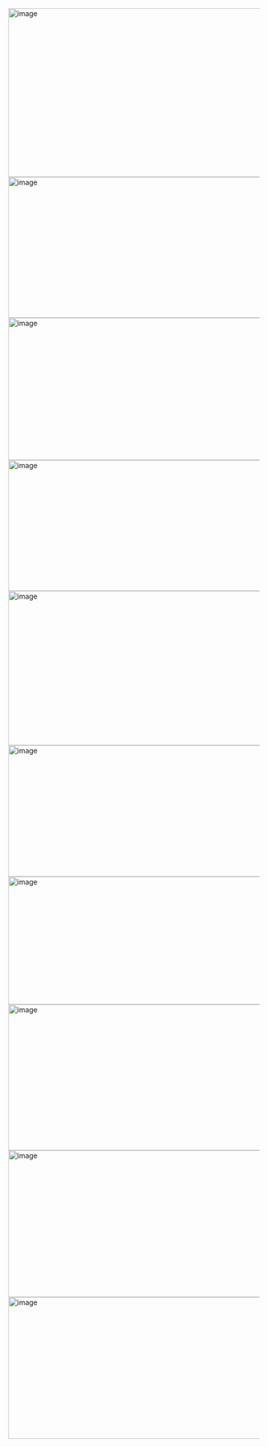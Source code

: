 <img width="1421" height="338" alt="image" src="https://github.com/user-attachments/assets/0bd3e0fc-0c4b-4aaf-9854-bd2e908d83ac" />
<img width="1417" height="282" alt="image" src="https://github.com/user-attachments/assets/922a5607-4a38-4f2d-bc80-abb334da107f" />
<img width="1419" height="285" alt="image" src="https://github.com/user-attachments/assets/d60915a0-5a31-4997-ae49-72555ec63e6c" />
<img width="1426" height="262" alt="image" src="https://github.com/user-attachments/assets/dcac3f26-0fa1-454f-8b4c-8f45a6d39782" />
<img width="1414" height="309" alt="image" src="https://github.com/user-attachments/assets/820f17e8-bdb0-43e9-9f2b-12a18b897301" />
<img width="1421" height="263" alt="image" src="https://github.com/user-attachments/assets/8e8108f5-1d60-492b-8242-6017454a7077" />
<img width="1409" height="256" alt="image" src="https://github.com/user-attachments/assets/4499e80a-00e3-4ec2-a56b-7c859784ef33" />
<img width="1420" height="292" alt="image" src="https://github.com/user-attachments/assets/76d27db1-723d-49f7-84c1-f52f7f570959" />
<img width="1436" height="294" alt="image" src="https://github.com/user-attachments/assets/729e67f5-8297-4a12-a9cc-8dea13a60f50" />
<img width="1418" height="284" alt="image" src="https://github.com/user-attachments/assets/9e20f672-0a89-4b9e-b9ca-08ca90220730" />
